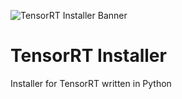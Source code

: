 ![TensorRT Installer Banner](https://github.com/xxreflextheone/tensorrt-installer/assets/100484118/fa59a095-e736-4a1e-a1fc-16d8527a44b8)

# TensorRT Installer
Installer for TensorRT written in Python
